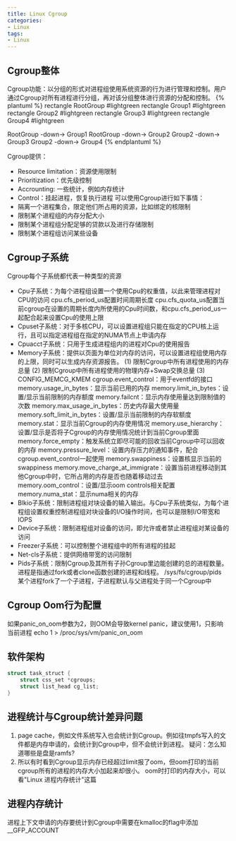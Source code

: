 ```yaml
---
title: Linux Cgroup
categories: 
- Linux
tags:
- Linux
---
```


## Cgroup整体
Cgroup功能：以分组的形式对进程组使用系统资源的行为进行管理和控制。用户通过Cgroup对所有进程进行分组，再对该分组整体进行资源的分配和控制。
{% plantuml %}
rectangle   RootGroup   #lightgreen
rectangle   Group1      #lightgreen
rectangle   Group2      #lightgreen
rectangle   Group3      #lightgreen
rectangle   Group4      #lightgreen

RootGroup -down-> Group1
RootGroup -down-> Group2
Group2 -down-> Group3
Group2 -down-> Group4
{% endplantuml %}

Cgroup提供：
- Resource limitation：资源使用限制
- Prioritization：优先级控制
- Accrounting: 一些统计，例如内存统计
- Control：挂起进程，恢复执行进程
可以使用Cgroup进行如下事情：
- 隔离一个进程集合，限定他们所占用的资源，比如绑定的核限制
- 限制某个进程组的内存分配大小
- 限制某个进程组分配足够的贷款以及进行存储限制
- 限制某个进程组访问某些设备

## Cgroup子系统 
Cgroup每个子系统都代表一种类型的资源
- Cpu子系统：为每个进程组设置一个使用Cpu的权重值，以此来管理进程对CPU的访问
  cpu.cfs_period_us配置时间周期长度
  cpu.cfs_quota_us配置当前cgroup在设置的周期长度内所使用的Cpu时间数，和cpu.cfs_period_us一起配合起来设置Cpu的使用上限
- Cpuset子系统：对于多核CPU，可以设置进程组只能在指定的CPU核上运行，且可以指定进程组在指定的NUMA节点上申请内存
- Cpuacct子系统：只用于生成进程组内的进程对Cpu的使用报告
- Memory子系统：提供以页面为单位对内存的访问，可以设置进程组使用内存的上限，同时可以生成内存资源报告。
  (1) 限制Cgroup中所有进程使用的内存总量
  (2) 限制Cgroup中所有进程使用的物理内存+Swap交换总量
  (3) CONFIG_MEMCG_KMEM
  cgroup.event_control：用于eventfd的接口
  memory.usage_in_bytes：显示当前已用的内存
  memory.limit_in_bytes：设置/显示当前限制的内存额度
  memory.failcnt：显示内存使用量达到限制值的次数
  memory.max_usage_in_bytes：历史内存最大使用量
  memory.soft_limit_in_bytes：设置/显示当前限制的内存软额度
  memory.stat：显示当前Cgroup的内存使用情况
  memory.use_hierarchy：设置/显示是否将子Cgroup的内存使用情况统计到当前Cgroup里面
  memory.force_empty：触发系统立即尽可能的回收当前Cgroup中可以回收的内存
  memory.pressure_level：设置内存压力的通知事件，配合cgroup.event_control一起使用
  memory.swappiness：设置核显示当前的swappiness
  memory.move_charge_at_immigrate：设置当前进程移动到其他Cgroup中时，它所占用的内存是否也随着移动过去
  memory.oom_control：设置/显示oom controls相关配置
  memory.numa_stat：显示numa相关的内存  
- Blkio子系统：限制进程组对块设备的输入输出。与Cpu子系统类似，为每个进程组设置权重控制进程组对块设备的I/O操作时间，也可以是限制I/O带宽和IOPS
- Device子系统：限制进程组对设备的访问，即允许或者禁止进程组对某设备的访问
- Freezer子系统：可以控制整个进程组中的所有进程的挂起
- Net-cls子系统：提供网络带宽的访问限制
- Pids子系统：限制Cgroup及其所有子孙Cgroup里边能创建的总的进程数量。进程是指通过fork或者clone函数创建的进程和线程。
  /sys/fs/cgroup/pids
  某个进程fork了一个子进程，子进程默认与父进程处于同一个Cgroup中

## Cgroup Oom行为配置
如果panic_on_oom参数为2，则OOM会导致kernel panic，建议使用1，只影响当前进程
echo 1 > /proc/sys/vm/panic_on_oom

## 软件架构
```c
struct task_struct {
    struct css_set *cgroups;
    struct list_head cg_list;
}
```

## 进程统计与Cgroup统计差异问题
1. page cache，例如文件系统写入也会统计到Cgroup。例如往tmpfs写入的文件都是内存申请的，会统计到Cgroup中，但不会统计到进程。
   疑问：怎么知道哪些是盘是ramfs?
2. 所以有时看到Cgroup显示内存已经超过limit报了oom，但oom打印的当前cgroup所有的进程的内存大小加起来却很小。
   oom时打印的内存大小，可以看"Linux 进程内存统计"这篇

## 进程内存统计
进程上下文申请的内存要统计到Cgroup中需要在kmalloc的flag中添加__GFP_ACCOUNT

